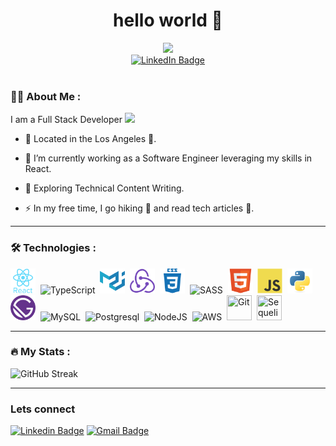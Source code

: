 <div align="center">
  <h1>
    hello world 👋
  </h1>
  <img src="https://media.giphy.com/media/fwbzI2kV3Qrlpkh59e/giphy.gif" width="300" />
</div>
<div id="badges" align="center">
  <a href="https://www.linkedin.com/in/patrick-wellman-1533551a2/">
    <img src="https://img.shields.io/badge/LinkedIn-blue?style=for-the-badge&logo=linkedin&logoColor=white" alt="LinkedIn Badge"/>
  </a>
</div>
<div align="center">
 <img src="https://komarev.com/ghpvc/?username=your-github-patrickwellman&style=flat-square&color=blue" alt=""/>
</div>


### :man_technologist: About Me :

<div>
  I am a Full Stack Developer <img src="https://media.giphy.com/media/WUlplcMpOCEmTGBtBW/giphy.gif" width="30">
</div>

- 📍 Located in the Los Angeles 🌴.

- :telescope: I’m currently working as a Software Engineer leveraging my skills in React.

- :seedling: Exploring Technical Content Writing.

- :zap: In my free time, I go hiking 🥾 and read tech articles 📰.

---


### :hammer_and_wrench: Technologies :
<div>
  <img src="https://github.com/devicons/devicon/blob/master/icons/react/react-original-wordmark.svg" title="React" alt="React" width="40" height="40"/>&nbsp;
  <img src="https://cdn.jsdelivr.net/gh/devicons/devicon/icons/typescript/typescript-original.svg" title="TypeScript" alt="TypeScript" width="40" height="40"/>&nbsp;
  <img src="https://github.com/devicons/devicon/blob/master/icons/materialui/materialui-original.svg" title="Material UI" alt="Material UI" width="40" height="40"/>&nbsp;
  <img src="https://github.com/devicons/devicon/blob/master/icons/redux/redux-original.svg" title="Redux" alt="Redux " width="40" height="40"/>&nbsp;
  <img src="https://github.com/devicons/devicon/blob/master/icons/css3/css3-plain-wordmark.svg"  title="CSS3" alt="CSS" width="40" height="40"/>&nbsp;
  <img src="https://cdn.jsdelivr.net/gh/devicons/devicon/icons/sass/sass-original.svg" title="SASS" alt="SASS" width="40" height="40"/>&nbsp;
  <img src="https://github.com/devicons/devicon/blob/master/icons/html5/html5-original.svg" title="HTML5" alt="HTML" width="40" height="40"/>&nbsp;
  <img src="https://github.com/devicons/devicon/blob/master/icons/javascript/javascript-original.svg" title="JavaScript" alt="JavaScript" width="40" height="40"/>&nbsp;
  <img src="https://github.com/devicons/devicon/blob/master/icons/python/python-original.svg" title="Python" alt="Python" width="40" height="40"/>&nbsp;
  <img src="https://github.com/devicons/devicon/blob/master/icons/gatsby/gatsby-original.svg" title="Gatsby"  alt="Gatsby" width="40" height="40"/>&nbsp;
  <img src="https://cdn.jsdelivr.net/gh/devicons/devicon/icons/mysql/mysql-original.svg" title="MySQL"  alt="MySQL" width="40" height="40"/>&nbsp;
  <img src="https://cdn.jsdelivr.net/gh/devicons/devicon/icons/postgresql/postgresql-original-wordmark.svg" title="Postgresql"  alt="Postgresql" width="40" height="40"/>&nbsp;      
  <img src="https://cdn.jsdelivr.net/gh/devicons/devicon/icons/nodejs/nodejs-original.svg" 
 title="NodeJS" alt="NodeJS" width="40" height="40"/>&nbsp;
  <img src="https://cdn.jsdelivr.net/gh/devicons/devicon/icons/amazonwebservices/amazonwebservices-original.svg"
 title="AWS" alt="AWS" width="40" height="40"/>&nbsp;
  <img src="https://cdn.jsdelivr.net/gh/devicons/devicon/icons/git/git-original.svg"
 title="Git" **alt="Git" width="40" height="40"/>&nbsp;
<img src="https://cdn.jsdelivr.net/gh/devicons/devicon/icons/sequelize/sequelize-original.svg" title="Sequelize" **alt="Sequelize" width="40" height="40" />
</div>

---

### :fire: My Stats :
![GitHub Streak](https://github-readme-streak-stats.herokuapp.com?user=patrickwellman&theme=chartreuse-dark&date_format=n%2Fj%5B%2FY%5D)

---

### Lets connect
[![Linkedin Badge](https://img.shields.io/badge/-PatrickWellman-blue?style=flat&logo=Linkedin&logoColor=white)](https://www.linkedin.com/in/patrick-wellman-1533551a2/)
[![Gmail Badge](https://img.shields.io/badge/-GMAIL-red?style=flat&logo=Gmail&logoColor=white)](mailto:pwellmancode@gmail.com)

